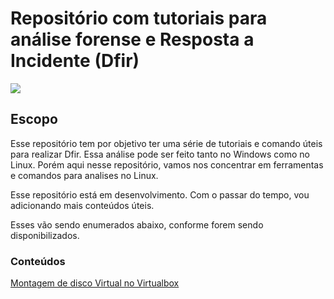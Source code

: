 # Repositório com tutoriais para análise forense e Resposta a Incidente (Dfir)

<img src="dfir_busto.png">

## Escopo

Esse repositório tem por objetivo ter uma série de tutoriais e comando úteis para realizar Dfir. 
Essa análise pode ser feito tanto no Windows como no Linux. Porém aqui nesse repositório, vamos nos concentrar em ferramentas e comandos para analises no Linux.

Esse repositório está em desenvolvimento. Com o passar do tempo, vou adicionando mais conteúdos úteis.

Esses vão sendo enumerados abaixo, conforme forem sendo disponibilizados.

### Conteúdos

[Montagem de disco Virtual no Virtualbox](virtualbox/disco-virtualbox.md)

